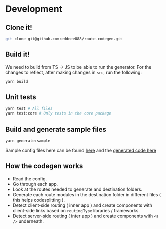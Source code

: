 # Development

## Clone it!

```bash
git clone git@github.com:eddeee888/route-codegen.git
```

## Build it!

We need to build from TS -> JS to be able to run the generator. For the changes to reflect, after making changes in `src`, run the following:

```bash
yarn build
```

## Unit tests

```bash
yarn test # All files
yarn test:core # Only tests in the core package
```

## Build and generate sample files

```bash
yarn generate:sample
```

Sample config files here can be found [here](../sample/routegen.yml) and the [generated code here](../sample/outputs)

## How the codegen works

- Read the config.
- Go through each app.
- Look at the routes needed to generate and destination folders.
- Generate each route modules in the destination folder in different files ( this helps codesplitting ).
- Detect client-side routing ( inner app ) and create components with client-side links based on `routingType` libraries / frameworks.
- Detect server-side routing ( inter app ) and create components with `<a />` underneath.
